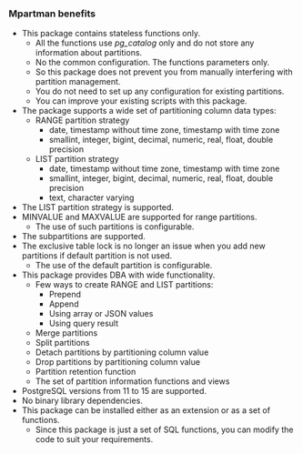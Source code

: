 ### Mpartman benefits

  - This package contains stateless functions only.
    * All the functions use _*pg_catalog*_ only and do not store any information about partitions.
    * No the common configuration. The functions parameters only.
    * So this package does not prevent you from manually interfering with partition management.
    * You do not need to set up any configuration for existing partitions.
    * You can improve your existing scripts with this package.
  - The package supports a wide set of partitioning column data types:
    - RANGE partition strategy
      * date, timestamp without time zone, timestamp with time zone
      * smallint, integer, bigint, decimal, numeric, real, float, double precision
    - LIST partition strategy
      * date, timestamp without time zone, timestamp with time zone
      * smallint, integer, bigint, decimal, numeric, real, float, double precision
      * text, character varying
  - The LIST partition strategy is supported.
  - MINVALUE and MAXVALUE are supported for range partitions.
    * The use of such partitions is configurable.
  - The subpartitions are supported.
  - The exclusive table lock is no longer an issue when you add new partitions if default partition is not used.
    * The use of the default partition is configurable.
  - This package provides DBA with wide functionality.
    * Few ways to create RANGE and LIST partitions:
      - Prepend
      - Append
      - Using array or JSON values
      - Using query result
    * Merge partitions
    * Split partitions
    * Detach partitions by partitioning column value
    * Drop partitions by partitioning column value
    * Partition retention function
    * The set of partition information functions and views
  - PostgreSQL versions from 11 to 15 are supported.
  - No binary library dependencies.
  - This package can be installed either as an extension or as a set of functions.
    * Since this package is just a set of SQL functions, you can modify the code to suit your requirements.

